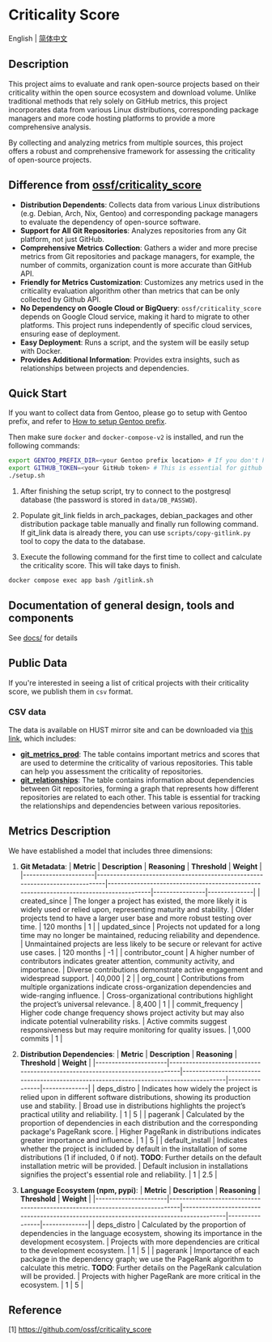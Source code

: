 # Criticality Score

English | [简体中文](./README.zh_CN.md) 

## Description

This project aims to evaluate and rank open-source projects based on their criticality within the open source ecosystem and download volume. Unlike traditional methods that rely solely on GitHub metrics, this project incorporates data from various Linux distributions, corresponding package managers and more code hosting platforms to provide a more comprehensive analysis.

By collecting and analyzing metrics from multiple sources, this project offers a robust and comprehensive framework for assessing the criticality of open-source projects.

## Difference from [ossf/criticality_score](https://github.com/ossf/criticality_score)

- **Distribution Dependents**: Collects data from various Linux distributions (e.g. Debian, Arch, Nix, Gentoo) and corresponding package managers to evaluate the dependency of open-source software.
- **Support for All Git Repositories**: Analyzes repositories from any Git platform, not just GitHub.
- **Comprehensive Metrics Collection**: Gathers a wider and more precise metrics from Git repositories and package managers, for example, the number of commits, organization count is more accurate than GitHub API.
- **Friendly for Metrics Customization**: Customizes any metrics used in the criticality evaluation algorithm other than metrics that can be only collected by Github API.
- **No Dependency on Google Cloud or BigQuery**: `ossf/criticality_score` depends on Google Cloud service, making it hard to migrate to other platforms. This project runs independently of specific cloud services, ensuring ease of deployment.
- **Easy Deployment**: Runs a script, and the system will be easily setup with Docker.
- **Provides Additional Information**: Provides extra insights, such as relationships between projects and dependencies.

## Quick Start

If you want to collect data from Gentoo, please go to setup with Gentoo prefix, and refer to [How to setup Gentoo prefix](./docs/setup/gentoo.md).

Then make sure `docker` and `docker-compose-v2` is installed, and run the following commands:

```sh
export GENTOO_PREFIX_DIR=<your Gentoo prefix location> # If you don't have Gentoo prefix set, ignore
export GITHUB_TOKEN=<your GitHub token> # This is essential for github enumeration
./setup.sh
```

1. After finishing the setup script, try to connect to the postgresql database (the password is stored in `data/DB_PASSWD`).

2. Populate git_link fields in arch_packages, debian_packages and other distribution package table manually and finally run following command. If git_link data is already there, you can use `scripts/copy-gitlink.py` tool to copy the data to the database.

3. Execute the following command for the first time to collect and calculate the criticality score. This will take days to finish.

```sh
docker compose exec app bash /gitlink.sh
```

## Documentation of general design, tools and components

See [docs/](./docs/) for details

## Public Data

If you're interested in seeing a list of critical projects with their criticality
score, we publish them in `csv` format.

### CSV data

The data is available on HUST mirror site and can be downloaded via [this link](https://mirrors.hust.edu.cn/core-oss/criticality_score_data/), which includes:

- **[git_metrics_prod](https://mirrors.hust.edu.cn/core-oss/criticality_score_data/latest/git_metrics_prod.csv)**: The table contains important metrics and scores that are used to determine the criticality of various repositories. This table can help you assessment the criticality of repositories.
- **[git_relationships](https://mirrors.hust.edu.cn/core-oss/criticality_score_data/latest/git_relationships.csv)**: The table contains information about dependencies between Git repositories, forming a graph that represents how different repositories are related to each other. This table is essential for tracking the relationships and dependencies between various repositories.

## Metrics Description

We have established a model that includes three dimensions:

1. **Git Metadata**:
    | **Metric**           | **Description**                                                             | **Reasoning**                                                                          | **Threshold**  | **Weight**   |
    |----------------------|-----------------------------------------------------------------------------|---------------------------------------------------------------------------------------|----------------|--------------|
    | created_since        | The longer a project has existed, the more likely it is widely used or relied upon, representing maturity and stability. | Older projects tend to have a larger user base and more robust testing over time.     | 120 months     | 1           |
    | updated_since        | Projects not updated for a long time may no longer be maintained, reducing reliability and dependence. | Unmaintained projects are less likely to be secure or relevant for active use cases.  | 120 months     | -1            |
    | contributor_count    | A higher number of contributors indicates greater attention, community activity, and importance. | Diverse contributions demonstrate active engagement and widespread support.            | 40,000         | 2           |
    | org_count            | Contributions from multiple organizations indicate cross-organization dependencies and wide-ranging influence. | Cross-organizational contributions highlight the project’s universal relevance.        | 8,400          | 1         |
    | commit_frequency     | Higher code change frequency shows project activity but may also indicate potential vulnerability risks. | Active commits suggest responsiveness but may require monitoring for quality issues.   | 1,000 commits  | 1          |

2. **Distribution Dependencies**:
    | **Metric**           | **Description**                                                             | **Reasoning**                                                                          | **Threshold**  | **Weight**   |
    |----------------------|-----------------------------------------------------------------------------|---------------------------------------------------------------------------------------|----------------|--------------|
    | deps_distro          | Indicates how widely the project is relied upon in different software distributions, showing its production use and stability. | Broad use in distributions highlights the project’s practical utility and reliability. | 1              | 5          |
    | pagerank             | Calculated by the proportion of dependencies in each distribution and the corresponding package's PageRank score. | Higher PageRank in distributions indicates greater importance and influence.           | 1              | 5          |
    | default_install      | Indicates whether the project is included by default in the installation of some distributions (1 if included, 0 if not). **TODO**: Further details on the default installation metric will be provided. | Default inclusion in installations signifies the project's essential role and reliability. | 1              | 2.5        |

3. **Language Ecosystem (npm, pypi)**:
    | **Metric**           | **Description**                                                             | **Reasoning**                                                                          | **Threshold**  | **Weight**   |
    |----------------------|-----------------------------------------------------------------------------|---------------------------------------------------------------------------------------|----------------|--------------|
    | deps_distro          | Calculated by the proportion of dependencies in the language ecosystem, showing its importance in the development ecosystem. | Projects with more dependencies are critical to the development ecosystem.            | 1            | 5          |
    | pagerank             | Importance of each package in the dependency graph; we use the PageRank algorithm to calculate this metric. **TODO**: Further details on the PageRank calculation will be provided. | Projects with higher PageRank are more critical in the ecosystem.                     | 1            | 5        |


## Reference

[1] <https://github.com/ossf/criticality_score>
